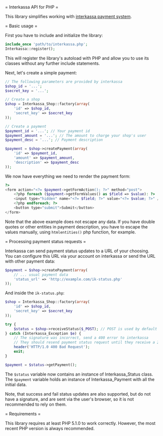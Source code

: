 = Interkassa API for PHP =

This library simplifies working with [interkassa payment system](http://interkassa.com).

= Basic usage =

First you have to include and initialize the library:

```php
include_once 'path/to/interkassa.php';
Interkassa::register();
```

This will register the library's autoload with PHP and allow you to use its
classes without any further include statements.

Next, let's create a simple payment:

```php
// The following parameters are provided by interkassa
$shop_id = '...';
$secret_key = '...';

// Create a shop
$shop = Interkassa_Shop::factory(array(
    'id' => $shop_id,
    'secret_key' => $secret_key
));

// Create a payment
$payment_id = '...'; // Your payment id
$payment_amount = '...'; // The amount to charge your shop's user
$payment_desc = '...'; // Payment description

$payment = $shop->createPayment(array(
    'id' => $payment_id,
    'amount' => $payment_amount,
    'description' => $payment_desc
));
```

We now have everything we need to render the payment form:

```php
?>
<form action="<?= $payment->getFormAction(); ?>" method="post">
    <?php foreach ($payment->getFormValues() as $field => $value): ?>
    <input type="hidden" name="<?= $field; ?>" value="<?= $value; ?>" />
    <?php endforeach; ?>
    <button type="submit">Submit</button>
</form>
```

Note that the above example does not escape any data. If you have double quotes
or other entities in payment description, you have to escape the values manually,
using `htmlentities()` php function, for example.

= Processing payment status requests =

Interkassa can send payment status updates to a URL of your choosing. You can
configure this URL via your account on interkassa or send the URL with other
payment data:

```php
$payment = $shop->createPayment(array(
    // ... usual payment data
    'status_url' => 'http://example.com/ik-status.php'
));
```

And inside the `ik-status.php`:

```php
$shop = Interkassa_Shop::factory(array(
    'id' => $shop_id,
    'secret_key' => $secret_key
));

try {
    $status = $shop->receiveStatus($_POST); // POST is used by default
} catch (Interkassa_Exception $e) {
    // The signature was incorrect, send a 400 error to interkassa
    // They should resend payment status request until they receive a 200 status
    header('HTTP/1.0 400 Bad Request');
    exit;
}

$payment = $status->getPayment();
```

The `$status` variable now contains an instance of Interkassa_Status class. The
`$payment` variable holds an instance of Interkassa_Payment with all the initial
data.

Note, that success and fail status updates are also supported, but do not have
a signature, and are sent via the user's browser, so it is not recommended to
rely on them.

= Requirements =

This library requires at least PHP 5.1.0 to work correctly. However, the most
recent PHP version is always recommended.